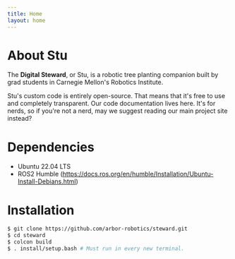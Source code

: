 ```yaml
---
title: Home
layout: home
---
```


# About Stu

The **Digital Steward**, or Stu, is a robotic tree planting companion built by grad students in Carnegie Mellon's Robotics Institute.

Stu's custom code is entirely open-source. That means that it's free to use and completely transparent. Our code documentation lives here. It's for nerds, so if you're not a nerd, may we suggest reading our main project site instead?

# Dependencies

- Ubuntu 22.04 LTS
- ROS2 Humble (https://docs.ros.org/en/humble/Installation/Ubuntu-Install-Debians.html)

# Installation

```bash
$ git clone https://github.com/arbor-robotics/steward.git
$ cd steward
$ colcon build
$ . install/setup.bash # Must run in every new terminal.

```
